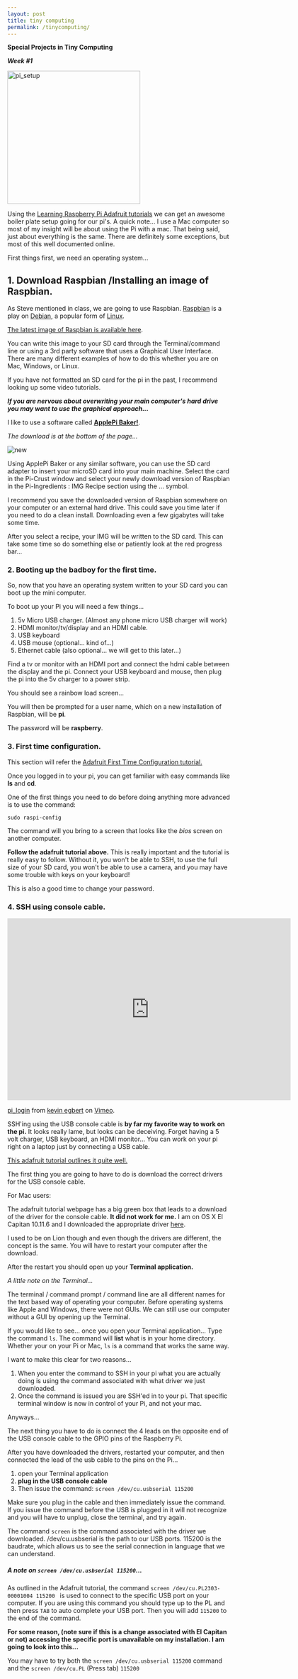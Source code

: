 ```yaml
---
layout: post
title: tiny computing
permalink: /tinycomputing/
---
```

**Special Projects in Tiny Computing**

***Week #1***

<img class="alignnone size-medium wp-image-46" src="http://c.visitsteve.com/sptc16/wp-content/uploads/sites/18/2016/09/pi_setup-300x300.jpg" alt="pi_setup" width="300" height="300" />


Using the [Learning Raspberry Pi Adafruit tutorials](https://learn.adafruit.com/series/learn-raspberry-pi) we can get an awesome boiler plate setup going for our pi's. A quick note... I use a Mac computer so most of my insight will be about using the Pi with a mac. That being said, just about everything is the same. There are definitely some exceptions, but most of this well documented online.

First things first, we need an operating system...

## 1. Download Raspbian /Installing an image of Raspbian.

As Steve mentioned in class, we are going to use Raspbian. [Raspbian](https://en.wikipedia.org/wiki/Raspbian) is a play on [Debian](https://en.wikipedia.org/wiki/Debian), a popular form of [Linux](https://en.wikipedia.org/wiki/Linux).

[The latest image of Raspbian is available here](https://www.raspberrypi.org/downloads/raspbian/).

You can write this image to your SD card through the Terminal/command line or using a 3rd party software that uses a Graphical User Interface. There are many different examples of how to do this whether you are on Mac, Windows, or Linux.

If you have not formatted an SD card for the pi in the past, I recommend looking up some video tutorials.

***If you are nervous about overwriting your main computer's hard drive you may want to use the graphical approach...***

I like to use a software called [**ApplePi Baker!**](http://www.tweaking4all.com/software/macosx-software/macosx-apple-pi-baker/).

*The download is at the bottom of the page...*


![new](http://kevinegbert.com/applepibaker.png)

Using ApplePi Baker or any similar software, you can use the SD card adapter to insert your microSD card into your main machine. Select the card in the Pi-Crust window and select your newly download version of Raspbian in the Pi-Ingredients : IMG Recipe section using the ... symbol.

I recommend you save the downloaded version of Raspbian somewhere on your computer or an external hard drive. This could save you time later if you need to do a clean install. Downloading even a few gigabytes will take some time.

After you select a recipe, your IMG will be written to the SD card. This can take some time so do something else or patiently look at the red progress bar...

### 2. Booting up the badboy for the first time.


So, now that you have an operating system written to your SD card you can boot up the mini computer.

To boot up your Pi you will need a few things...

1. 5v Micro USB charger. (Almost any phone micro USB charger will work)
2. HDMI monitor/tv/display and an HDMI cable.
3. USB keyboard
4. USB mouse (optional... kind of...)
5. Ethernet cable (also optional... we will get to this later...)


Find a tv or monitor with an HDMI port and connect the hdmi cable between the display and the pi. Connect your USB keyboard and mouse, then plug the pi into the 5v charger to a power strip.

You should see a rainbow load screen...

You will then be prompted for a user name, which on a new installation of Raspbian, will be **pi**.

The password will be **raspberry**.

### 3. First time configuration.

This section will refer the [Adafruit First Time Configuration tutorial.](https://learn.adafruit.com/adafruits-raspberry-pi-lesson-2-first-time-configuration)

Once you logged in to your pi, you can get familiar with easy commands like **ls** and **cd**.

One of the first things you need to do before doing anything more advanced is to use the command:

 ```sudo raspi-config```

 The command will you bring to a screen that looks like the *bios* screen on another computer.

**Follow the adafruit tutorial above.** This is really important and the tutorial is really easy to follow. Without it, you won't be able to SSH, to use the full size of your SD card, you won't be able to use a camera, and you may have some trouble with keys on your keyboard!

This is also a good time to change your password.


### 4. SSH using console cable.

<iframe src="https://player.vimeo.com/video/181697787" width="640" height="410" frameborder="0" webkitallowfullscreen mozallowfullscreen allowfullscreen></iframe>
<p><a href="https://vimeo.com/181697787">pi_login</a> from <a href="https://vimeo.com/kevinegbert">kevin egbert</a> on <a href="https://vimeo.com">Vimeo</a>.</p>

SSH'ing using the USB console cable is **by far my favorite way to work on the pi.** It looks really lame, but looks can be deceiving. Forget having a 5 volt charger, USB keyboard, an HDMI monitor... You can work on your pi right on a laptop just by connecting a USB cable.

[This adafruit tutorial outlines it quite well.](https://learn.adafruit.com/adafruits-raspberry-pi-lesson-5-using-a-console-cable)

The first thing you are going to have to do is download the correct drivers for the USB console cable.

For Mac users:

The adafruit tutorial webpage has a big green box that leads to a download of the driver for the console cable. **It did not work for me.** I am on OS X El Capitan 10.11.6 and I downloaded the appropriate driver [here](http://www.prolific.com.tw/US/ShowProduct.aspx?p_id=229&pcid=41).

I used to be on Lion though and even though the drivers are different, the concept is the same. You will have to restart your computer after the download.

After the restart you should open up your **Terminal application.**

*A little note on the Terminal...*

The terminal / command prompt / command line are all different names for the text based way of operating your computer. Before operating systems like Apple and Windows, there were not GUIs. We can still use our computer without a GUI by opening up the Terminal.

If you would like to see... once you open your Terminal application... Type the command
```ls```.
The command will **list** what is in your home directory. Whether your on your Pi or Mac, ```ls``` is a command that works the same way.

I want to make this clear for two reasons...

1. When you enter the command to SSH in your pi what you are actually doing is using the command associated with what driver we just downloaded.
2. Once the command is issued you are SSH'ed in to your pi. That specific terminal window is now in control of your Pi, and not your mac.

Anyways...

The next thing you have to do is connect the 4 leads on the opposite end of the USB console cable to the GPIO pins of the Raspberry Pi.

After you have downloaded the drivers, restarted your computer, and then connected the lead of the usb cable to the pins on the Pi...

1. open your Terminal application
2.  **plug in the USB console cable**
3.  Then issue the command:
```screen /dev/cu.usbserial 115200```

Make sure you plug in the cable and then immediately issue the command. If you issue the command before the USB is plugged in it will not recognize and you will have to unplug, close the terminal, and try again.

The command ```screen``` is the command associated with the driver we downloaded. /dev/cu.usbserial is the path to our USB ports.
115200 is the baudrate, which allows us to see the serial connection in language that we can understand.

##### A note on ```screen /dev/cu.usbserial 115200```...
As outlined in the Adafruit tutorial, the command ```screen /dev/cu.PL2303-00001004 115200
``` is used to connect to the specific USB port on your computer. If you are using this command you should type up to the PL and then press ```TAB``` to auto complete your USB port. Then you will add ```115200``` to the end of the command.


**For some reason, (note sure if this is a change associated with El Capitan or not) accessing the specific port is unavailable on my installation. I am going to look into this...**

You may have to try both the ```screen /dev/cu.usbserial 115200``` command and the ```screen /dev/cu.PL``` (Press tab) ```115200```
